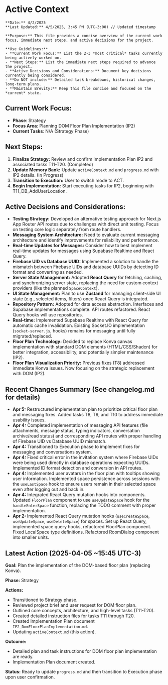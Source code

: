 # Active Context
```guidance
**Date:** 4/2/2025
**Last Updated:** 4/5/2025, 3:45 PM (UTC-3:00) // Updated timestamp

**Purpose:** This file provides a concise overview of the current work focus, immediate next steps, and active decisions for the project.

**Use Guidelines:**
- **Current Work Focus:** List the 2-3 *most critical* tasks currently being actively worked on.
- **Next Steps:** List the immediate next steps required to advance the project.
- **Active Decisions and Considerations:** Document key decisions currently being considered.
- **Do NOT include:** Detailed task breakdowns, historical changes, long-term plans.
- **Maintain Brevity:** Keep this file concise and focused on the *current* state.
```
## Current Work Focus:
- **Phase**: Strategy
- **Focus Area**: Planning DOM Floor Plan Implementation (IP2)
- **Current Tasks**: N/A (Strategy Phase)

## Next Steps:
1.  **Finalize Strategy:** Review and confirm Implementation Plan IP2 and associated tasks T11-T20. (Completed)
2.  **Update Memory Bank:** Update `activeContext.md` and `progress.md` with IP2 details. (In Progress)
3.  **Transition to Execution:** User to switch mode to ACT.
4.  **Begin Implementation:** Start executing tasks for IP2, beginning with T11_DB_AddUserLocation.

## Active Decisions and Considerations:
- **Testing Strategy:** Developed an alternative testing approach for Next.js App Router API routes due to challenges with direct unit testing. Focus on testing core logic separately from route handlers.
- **Messaging System Architecture:** Need to evaluate current messaging architecture and identify improvements for reliability and performance.
- **Real-time Updates for Messages:** Consider how to best implement real-time updates for messages using Supabase Realtime and React Query.
- **Firebase UID vs Database UUID:** Implemented a solution to handle the mismatch between Firebase UIDs and database UUIDs by detecting ID format and converting as needed.
- **Server State Management:** Adopted **React Query** for fetching, caching, and synchronizing server state, replacing the need for custom context providers (like the planned `SpaceContext`).
- **UI State Management:** Plan to use **Zustand** for managing client-side UI state (e.g., selected items, filters) once React Query is integrated.
- **Repository Pattern:** Adopted for data access abstraction. Interfaces and Supabase implementations complete. API routes refactored. React Query hooks will use repositories.
- **Real-time:** Implemented Supabase Realtime with React Query for automatic cache invalidation. Existing Socket.IO implementation (`socket-server.js`, hooks) remains for messaging until fully migrated/replaced.
- **Floor Plan Technology:** Decided to replace Konva canvas implementation with standard DOM elements (HTML/CSS/Shadcn) for better integration, accessibility, and potentially simpler maintenance (IP2).
- **Floor Plan Visualization Priority:** Previous fixes (T8) addressed immediate Konva issues. Now focusing on the strategic replacement with DOM (IP2).

## Recent Changes Summary (See changelog.md for details)
- **Apr 5:** Restructured implementation plan to prioritize critical floor plan and messaging fixes. Added tasks T8, T9, and T10 to address immediate usability issues.
- **Apr 4:** Completed implementation of messaging API features (file attachments, message status, typing indicators, conversation archive/read status) and corresponding API routes with proper handling of Firebase UID vs Database UUID mismatch.
- **Apr 4:** Transitioned to Execution phase to implement fixes for messaging and conversations system.
- **Apr 4:** Fixed critical error in the invitation system where Firebase UIDs were being used directly in database operations expecting UUIDs. Implemented ID format detection and conversion in API routes.
- **Apr 4:** Implemented user avatars in the floor plan with tooltips showing user information. Implemented space persistence across sessions with the `useLastSpace` hook to ensure users remain in their selected space even after logging out and back in.
- **Apr 4:** Integrated React Query mutation hooks into components. Updated `FloorPlan` component to use `useUpdateSpace` hook for the `handleEnterSpace` function, replacing the TODO comment with proper implementation.
- **Apr 2:** Implemented React Query mutation hooks (`useCreateSpace`, `useUpdateSpace`, `useDeleteSpace`) for spaces. Set up React Query, implemented space query hooks, refactored FloorPlan component. Fixed LocalSpace type definitions. Refactored RoomDialog component into smaller units.

## Latest Action (2025-04-05 ~15:45 UTC-3)

**Goal:** Plan the implementation of the DOM-based floor plan (replacing Konva).

**Phase:** Strategy

**Actions:**
- Transitioned to Strategy phase.
- Reviewed project brief and user request for DOM floor plan.
- Outlined core concepts, architecture, and high-level tasks (T11-T20).
- Created detailed instruction files for tasks T11 through T20.
- Created Implementation Plan document `IP2_DomFloorPlanImplementation.md`.
- Updating `activeContext.md` (this action).

**Outcome:**
- Detailed plan and task instructions for DOM floor plan implementation are ready.
- Implementation Plan document created.

**Status:** Ready to update `progress.md` and then transition to Execution phase upon user confirmation.
